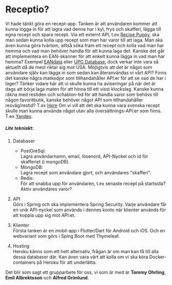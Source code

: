 # Receptio?

Vi hade tänkt göra en recept-app. Tanken är att användaren kommer att kunna logga in för att lagra vad denne har i kyl, frys och skafferi, lägga till egna recept och spara recept. Via ett externt API, t.ex [Recipe Puppy][1], ska man sedan kunna kolla upp recept som man har varor till att laga. Man ska även kunna göra tvärtom, alltså söka fram ett recept och kolla vad man har hemma och vad man behöver handla för att kunna laga det. 
Kanske det går att implementera en EAN-skanner för att enkelt kunna lägga in vad man har hemma? Exempel [EANdata][4] eller [UPC Database][5], dock verkar inte vara så aktuellt då de mest riktar sig mot USA. Möjligtvis att det är något som användare själv kan lägga in som sedan kan återanvändas vi vårt API?
Finns det kanske några matkedjor som tillhandahåller API:er för att se vad de har i lager? Tänker vidare här att vi skulle kunna ha aviseringar på när det är dags att börja laga maten för att hinna till ett visst klockslag. Kanske kunna räkna med restiden och schablon-tid för att handla varor som behövs till någon favoritbutik, kanske behöver något API som tillhandahåller resväg/restid? T.ex [Here][2] 
Om vi vill att det ska kunna vara svenska recept skulle man kunna använda något utav alla översättnings-API:er som finns. T.ex [Yandex][3].




##### Lite tekniskt:
1. Databaser
    - PostGreSql: <br> Lagra användarnamn, email, lösenord, API-Nyckel och id för skafferiet (i mongoDB).
    - MongoDB: <br> Lagra recept som användare gjort, och användares "skafferi".
    - Redis: <br> För att snabba upp för användaren, t.ex senaste recept på startsida? Aktiv användares varor?

2. API <br>
Görs i Spring och ska implementera Spring Security. Varje användare får en unik API-nyckel som används i dennes konto när klienter används för att koppla upp sig mot API:et. 

3. Klienter <br>
Första tanken är en mobil-app i Flutter/Dart för Android och iOS. Och en webvariant som görs i Sping Boot med Thymeleaf.

4. Hosting <br>
Heroku känns som ett hett alternativ, frågan är om man kan få till alla dessa databaser där. Kan även vara värt att kolla om vi ska köra Docker-containers på Heroku för att underlätta.


Det blir som sagt ett grupparbete för oss, vi som är med är __Tommy Ohrling__, __Emil Albrektsson__ och __Alfred Grimlund__.


[1]: <http://www.recipepuppy.com/about/api/> "Recipe Puppy"
[2]: <https://developer.here.com/develop/rest-apis> "Here"
[3]: <http://tech.yandex.com> "Yandex"
[4]: <https://eandata.com/> "Eandata"
[5]: <https://upcdatabase.org/api> "UPC Database"
